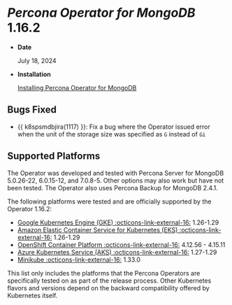 # *Percona Operator for MongoDB* 1.16.2

* **Date**

    July 18, 2024

* **Installation**

    [Installing Percona Operator for MongoDB](../System-Requirements.md#installation-guidelines)

## Bugs Fixed

* {{ k8spsmdbjira(1117) }}: Fix a bug where the Operator issued error when the unit of the storage size was specified as `G` instead of `Gi`

## Supported Platforms

The Operator was developed and tested with Percona Server for MongoDB 5.0.26-22,
6.0.15-12, and 7.0.8-5. Other options may also work but have not been tested. The
Operator also uses Percona Backup for MongoDB 2.4.1.

The following platforms were tested and are officially supported by the Operator
1.16.2:

* [Google Kubernetes Engine (GKE) :octicons-link-external-16:](https://cloud.google.com/kubernetes-engine) 1.26-1.29
* [Amazon Elastic Container Service for Kubernetes (EKS) :octicons-link-external-16:](https://aws.amazon.com) 1.26-1.29
* [OpenShift Container Platform :octicons-link-external-16:](https://www.redhat.com/en/technologies/cloud-computing/openshift) 4.12.56 - 4.15.11
* [Azure Kubernetes Service (AKS) :octicons-link-external-16:](https://azure.microsoft.com/en-us/services/kubernetes-service/) 1.27-1.29
* [Minikube :octicons-link-external-16:](https://github.com/kubernetes/minikube) 1.33.0

This list only includes the platforms that the Percona Operators are specifically tested on as part of the release process. Other Kubernetes flavors and versions depend on the backward compatibility offered by Kubernetes itself.
